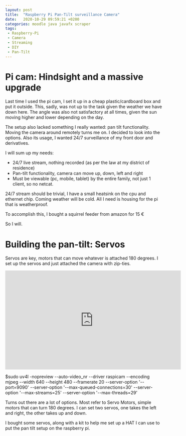 ```yaml
---
layout: post
title:  "Raspberry Pi Pan-Tilt surveillance Camera"
date:   2020-10-29 09:59:21 +0200
categories: moodle java javafx scraper
tags:
 - Raspberry-Pi
 - Camera
 - Streaming
 - DIY
 - Pan-Tilt
---
```


# Pi cam: Hindsight and a massive upgrade
Last time I used the pi cam, I set it up in a cheap plastic/cardboard box and put it outside. 
This, sadly, was not up to the task given the weather we have down here.
The angle was also not satisfactory at all times, given the sun moving higher and lower 
depending on the day. 

The setup also lacked something I really wanted: pan tilt functionality. Moving the camera around remotely turns me on. I decided to look into the options.
Also its usage, I wanted 24/7 surveillance of my front door and derivatives.


I will sum up my needs:
* 24/7 live stream, nothing recorded (as per the law at my district of residence)
* Pan-tilt functionality, camera can move up, down, left and right
* Must be viewable (pc, mobile, tablet) by the entire family, not just 1 client, so no netcat.

24/7 stream should be trivial, I have a small heatsink on the cpu and ethernet chip. Coming 
weather will be cold. All I need is housing for the pi that is weatherproof.

To accomplish this, I bought a squirrel feeder from amazon for 15 €
 
So I will.

# Building the pan-tilt: Servos
Servos are key, motors that can move whatever is attached 180 degrees.
I set up the servos and just attached the camera with zip-ties.

<iframe width="560" height="315" src="https://www.youtube-nocookie.com/embed/6FMU4WqaPOE" frameborder="0" allow="accelerometer; autoplay; clipboard-write; encrypted-media; gyroscope; picture-in-picture" allowfullscreen></iframe>
 
 
$sudo uv4l -nopreview --auto-video_nr --driver raspicam --encoding mjpeg --width 640 --height 480 --framerate 20 --server-option '--port=9090' --server-option '--max-queued-connections=30' --server-option '--max-streams=25' --server-option '--max-threads=29'


Turns out there are a lot of options. Most refer to Servo Motors, simple motors that can turn 180 degrees. I can set
two servos, one takes the left and right, the other takes up and down.

I bought some servos, along with a kit to help me set up a HAT I can use to put the pan tilt setup on the raspberry pi.

